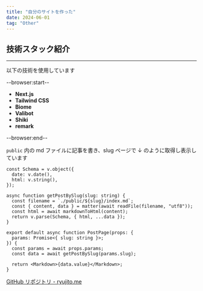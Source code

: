 ```yaml
---
title: "自分のサイトを作った"
date: 2024-06-01
tag: "Other"
---
```


## 技術スタック紹介

---

以下の技術を使用しています

--browser:start--

- **Next.js**
- **Tailwind CSS**
- **Biome**
- **Valibot**
- **Shiki**
- **remark**

--browser:end--

`public` 内の md ファイルに記事を書き、slug ページで ↓ のように取得し表示しています

```tsx
const Schema = v.object({
  date: v.date(),
  html: v.string(),
});

async function getPostBySlug(slug: string) {
  const filename = `./public/${slug}/index.md`;
  const { content, data } = matter(await readFile(filename, "utf8"));
  const html = await markdownToHtml(content);
  return v.parse(Schema, { html, ...data });
}

export default async function PostPage(props: {
  params: Promise<{ slug: string }>;
}) {
  const params = await props.params;
  const data = await getPostBySlug(params.slug);

  return <Markdown>{data.value}</Markdown>;
}
```

[GitHub リポジトリ - ryujito.me](https://github.com/ryuji-1to/ryujito.me)
